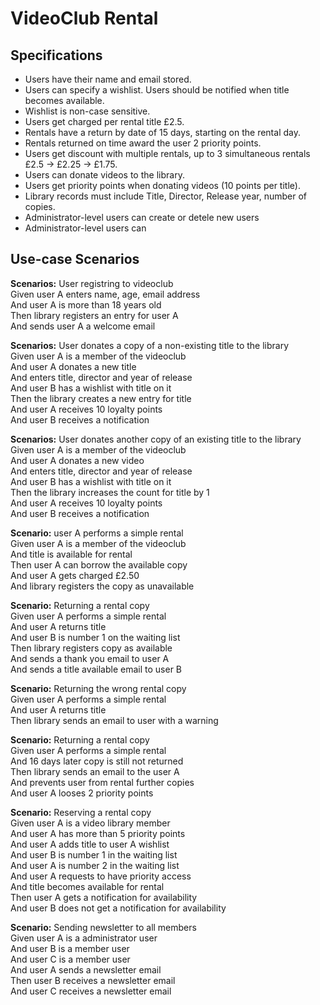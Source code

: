 # VideoClub Rental
## Specifications
* Users have their name and email stored.
* Users can specify a wishlist. Users should be notified when title becomes available.
* Wishlist is non-case sensitive.
* Users get charged per rental title £2.5.
* Rentals have a return by date of 15 days, starting on the rental day.
* Rentals returned on time award the user 2 priority points.
* Users get discount with multiple rentals, up to 3 simultaneous rentals £2.5 -> £2.25 -> £1.75.
* Users can donate videos to the library.
* Users get priority points when donating videos (10 points per title).
* Library records must include Title, Director, Release year, number of copies.
* Administrator-level users can create or detele new users
* Administrator-level users can 

## Use-case Scenarios
**Scenarios:** User registring to videoclub<br>
  Given user A enters name, age, email address<br>
  And user A is more than 18 years old<br>
  Then library registers an entry for user A<br>
  And sends user A a welcome email<br>

**Scenarios:** User donates a copy of a non-existing title to the library<br>
  Given user A is a member of the videoclub<br>
  And user A donates a new title<br>
  And enters title, director and year of release<br>
  And user B has a wishlist with title on it<br>
  Then the library creates a new entry for title<br>
  And user A receives 10 loyalty points<br>
  And user B receives a notification<br>
  
**Scenarios:** User donates another copy of an existing title to the library<br>
  Given user A is a member of the videoclub<br>
  And user A donates a new video<br>
  And enters title, director and year of release<br>
  And user B has a wishlist with title on it<br>
  Then the library increases the count for title by 1<br>
  And user A receives 10 loyalty points<br>
  And user B receives a notification<br>

**Scenario:** user A performs a simple rental<br>
  Given user A is a member of the videoclub<br>
  And title is available for rental<br>
  Then user A can borrow the available copy<br>
  And user A gets charged £2.50<br>
  And library registers the copy as unavailable<br>

**Scenario:** Returning a rental copy<br>
  Given user A performs a simple rental<br>
  And user A returns title<br>
  And user B is number 1 on the waiting list<br>
  Then library registers copy as available<br>
  And sends a thank you email to user A<br>
  And sends a title available email to user B<br> 
  
**Scenario:** Returning the wrong rental copy<br>
  Given user A performs a simple rental<br>
  And user A returns title<br>
  Then library sends an email to user with a warning<br>
  
**Scenario:** Returning a rental copy<br>
  Given user A performs a simple rental<br>
  And 16 days later copy is still not returned<br>
  Then library sends an email to the user A<br>
  And prevents user from rental further copies<br>
  And user A looses 2 priority points<br>

**Scenario:** Reserving a rental copy<br>
  Given user A is a video library member<br>
  And user A has more than 5 priority points<br>
  And user A adds title to user A wishlist<br>
  And user B is number 1 in the waiting list<br>
  And user A is number 2 in the waiting list<br>
  And user A requests to have priority access<br>
  And title becomes available for rental<br>
  Then user A gets a notification for availability<br>
  And user B does not get a notification for availability<br>

**Scenario:** Sending newsletter to all members<br>
  Given user A is a administrator user<br>
  And user B is a member user<br>
  And user C is a member user<br>
  And user A sends a newsletter email<br>
  Then user B receives a newsletter email<br>
  And user C receives a newsletter email<br>
